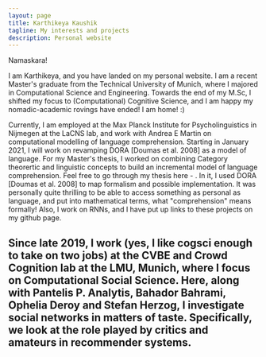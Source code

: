 ```yaml
---
layout: page
title: Karthikeya Kaushik
tagline: My interests and projects
description: Personal website
---
```

Namaskara! 

I am Karthikeya, and you have landed on my personal website. I am a 
recent Master's graduate from the Technical University of Munich, where
I majored in Computational Science and Engineering. Towards the end of 
my M.Sc, I shifted my focus to (Computational) Cognitive Science, and 
I am happy my nomadic-academic rovings have ended! I am home! :)

Currently, I am employed at the Max Planck Institute for 
Psycholinguistics in Nijmegen at the LaCNS lab, and work with Andrea 
E Martin on computational modelling of language comprehension. 
Starting in January 2021, I will work on revamping DORA [Doumas et al. 2008]
as a model of language. For my Master's thesis, I worked on combining Category
theorertic and linguistic concepts to build an incremental model of language
comprehension. Feel free to go through my thesis here - . In it, I used
DORA [Doumas et al. 2008] to map formalism and possible implementation.
It was personally quite thrilling to be able to access something as 
personal as language, and put into mathematical terms, what "comprehension"
means formally! Also, I work on RNNs, and I have put up links to
these projects on my github page. 

Since late 2019, I work (yes, I like cogsci enough to take on two jobs) 
at the CVBE and Crowd Cognition lab at the LMU, Munich, where I focus 
on Computational Social Science. Here, along with Pantelis P. Analytis,
 Bahador Bahrami, Ophelia Deroy and Stefan Herzog, I investigate 
 social networks in matters of taste. Specifically, we look at the 
 role played by critics and amateurs in recommender systems.   
---

